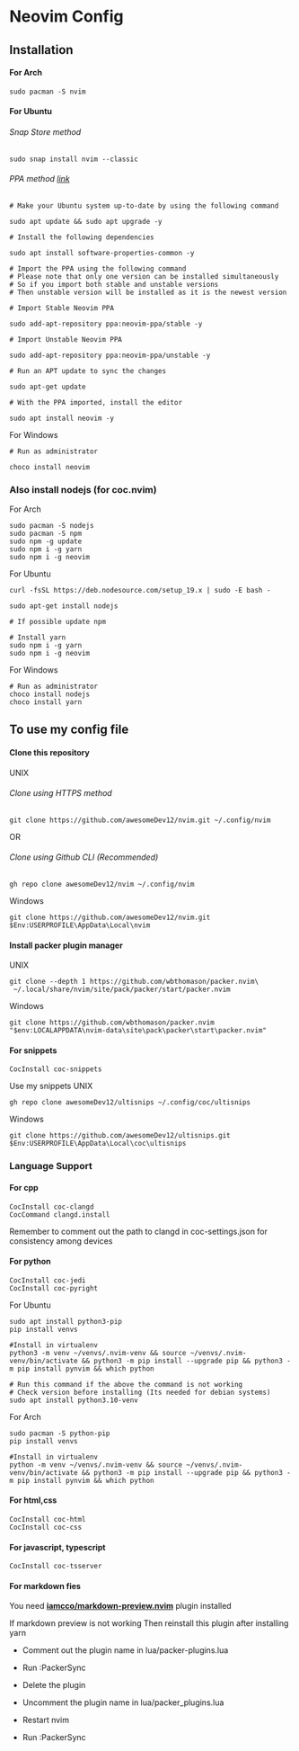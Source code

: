 # Neovim Config

## Installation

#### For Arch
```
sudo pacman -S nvim
```

#### For Ubuntu

###### Snap Store method
```
sudo snap install nvim --classic
```

###### PPA method [link](https://www.linuxcapable.com/how-to-install-neovim-editor-on-ubuntu-22-04-lts/)

```
# Make your Ubuntu system up-to-date by using the following command

sudo apt update && sudo apt upgrade -y

# Install the following dependencies

sudo apt install software-properties-common -y

# Import the PPA using the following command
# Please note that only one version can be installed simultaneously
# So if you import both stable and unstable versions 
# Then unstable version will be installed as it is the newest version

# Import Stable Neovim PPA

sudo add-apt-repository ppa:neovim-ppa/stable -y

# Import Unstable Neovim PPA

sudo add-apt-repository ppa:neovim-ppa/unstable -y

# Run an APT update to sync the changes

sudo apt-get update

# With the PPA imported, install the editor

sudo apt install neovim -y
```

For Windows 
```
# Run as administrator

choco install neovim
```

### Also install nodejs (for coc.nvim)

For Arch 
```
sudo pacman -S nodejs
sudo pacman -S npm
sudo npm -g update
sudo npm i -g yarn
sudo npm i -g neovim
```

For Ubuntu
```
curl -fsSL https://deb.nodesource.com/setup_19.x | sudo -E bash -

sudo apt-get install nodejs

# If possible update npm

# Install yarn
sudo npm i -g yarn
sudo npm i -g neovim
```

For Windows
```
# Run as administrator
choco install nodejs
choco install yarn
```


## To use my config file

#### Clone this repository

UNIX
###### Clone using HTTPS method
```
git clone https://github.com/awesomeDev12/nvim.git ~/.config/nvim
```

OR

###### Clone using Github CLI (Recommended)
```
gh repo clone awesomeDev12/nvim ~/.config/nvim
```

Windows
```
git clone https://github.com/awesomeDev12/nvim.git $Env:USERPROFILE\AppData\Local\nvim
```

#### Install packer plugin manager
UNIX
```
git clone --depth 1 https://github.com/wbthomason/packer.nvim\
 ~/.local/share/nvim/site/pack/packer/start/packer.nvim
```

Windows
```
git clone https://github.com/wbthomason/packer.nvim "$env:LOCALAPPDATA\nvim-data\site\pack\packer\start\packer.nvim"
```

#### For snippets

```
CocInstall coc-snippets
```

Use my snippets
UNIX
```
gh repo clone awesomeDev12/ultisnips ~/.config/coc/ultisnips
```

Windows
```
git clone https://github.com/awesomeDev12/ultisnips.git $Env:USERPROFILE\AppData\Local\coc\ultisnips
```

### Language Support

#### For cpp
```
CocInstall coc-clangd
CocCommand clangd.install
```
Remember to comment out the path to clangd in coc-settings.json
for consistency among devices

#### For python
```
CocInstall coc-jedi
CocInstall coc-pyright
```

For Ubuntu
```
sudo apt install python3-pip
pip install venvs

#Install in virtualenv
python3 -m venv ~/venvs/.nvim-venv && source ~/venvs/.nvim-venv/bin/activate && python3 -m pip install --upgrade pip && python3 -m pip install pynvim && which python

# Run this command if the above the command is not working
# Check version before installing (Its needed for debian systems)
sudo apt install python3.10-venv
```

For Arch
```
sudo pacman -S python-pip
pip install venvs

#Install in virtualenv
python -m venv ~/venvs/.nvim-venv && source ~/venvs/.nvim-venv/bin/activate && python3 -m pip install --upgrade pip && python3 -m pip install pynvim && which python
```



#### For html,css
```
CocInstall coc-html
CocInstall coc-css
```

#### For javascript, typescript
```
CocInstall coc-tsserver
```


#### For markdown fies 
You need **[iamcco/markdown-preview.nvim](https://github.com/iamcco/markdown-preview.nvim)** plugin installed

If markdown preview is not working 
Then reinstall this plugin after installing yarn 

- Comment out the plugin name in lua/packer-plugins.lua
- Run :PackerSync
- Delete the plugin

- Uncomment the plugin name in lua/packer_plugins.lua
- Restart nvim
- Run :PackerSync




